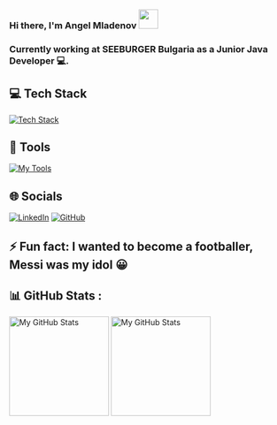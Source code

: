 ### Hi there, I'm Angel Mladenov <img src="https://media.giphy.com/media/hvRJCLFzcasrR4ia7z/giphy.gif" width="35px">


### Currently working at SEEBURGER Bulgaria as a Junior Java Developer 💻.

## 💻 Tech Stack
[![Tech Stack](https://skillicons.dev/icons?i=java,spring,mysql,html,css,js,nodejs,angular,react,bootstrap)](https://skillicons.dev)
## 🔨 Tools
[![My Tools](https://skillicons.dev/icons?i=github,idea,webstorm,vscode,stackoverflow)](https://skillicons.dev)
 
## 🌐 Socials
  [![LinkedIn](https://img.shields.io/badge/-LinkedIn-0e76a8?style=flat-square&logo=Linkedin&logoColor=white)](https://www.linkedin.com/in/angel-mladenov-8aa447181/)
  [![GitHub](https://img.shields.io/badge/-Github-000000?style=flat-square&logo=Github&logoColor=white)](https://github.com/velk20)

## ⚡ Fun fact: I wanted to become a footballer, Messi was my idol 😀

## 📊 GitHub Stats :
<p>
<!-- <summary>:zap: GitHub Stats</summary> -->
  <img height="180em" alt="My GitHub Stats" src="https://github-readme-stats.vercel.app/api?username=velk20&show_icons=true&bg_color=00000000&hide_border=true&text_color=3498db&&count_private=true&include_all_commits=true" />

  <img height="180em" alt="My GitHub Stats" src="https://github-readme-stats.vercel.app/api/top-langs/?username=velk20&langs_count=8&layout=compact&hide_border=true&bg_color=00000000&text_color=3498db&&count_private=true&include_all_commits=true" />
</p>
